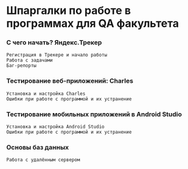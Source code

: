 # Шпаргалки по работе в программах для QA факультета
### С чего начать? Яндекс.Трекер
    Регистрация в Трекере и начало работы
    Работа с задачами
    Баг-репорты
### Тестирование веб-приложений: Charles
    Установка и настройка Charles
    Ошибки при работе с программой и их устранение
### Тестирование мобильных приложений в Android Studio
    Установка и настройка Android Studio
    Ошибки при работе с программой и их устранение
### Основы баз данных
    Работа с удалённым сервером
